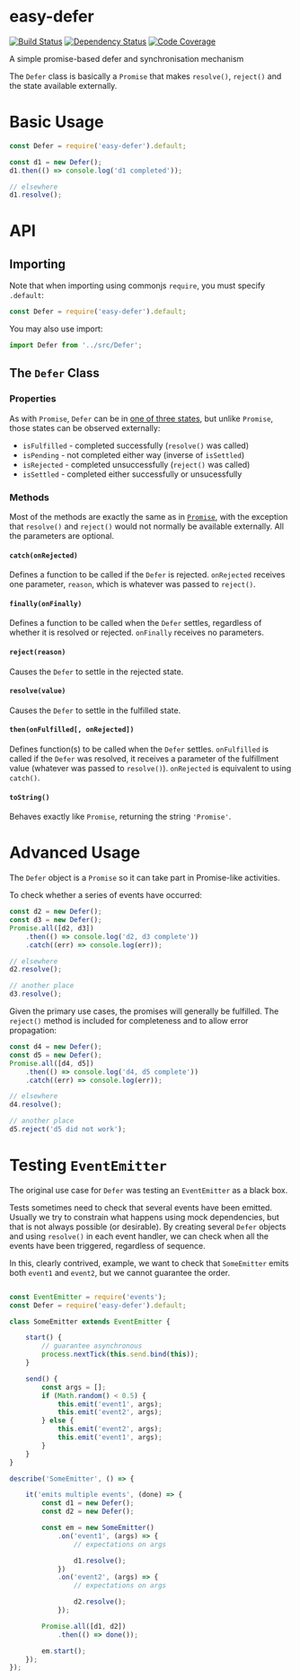 # easy-defer

[![Build Status](https://travis-ci.org/manolan1/easy-defer.svg?branch=master)](https://travis-ci.org/manolan1/easy-defer)
[![Dependency Status](https://david-dm.org/manolan1/easy-defer.svg)](https://david-dm.org/manolan1/easy-defer.svg)
[![Code Coverage](https://codecov.io/gh/manolan1/easy-defer/branch/master/graph/badge.svg)](https://codecov.io/gh/manolan1/easy-defer)

A simple promise-based defer and synchronisation mechanism

The `Defer` class is basically a `Promise` that makes `resolve()`, `reject()` and the state available externally.


# Basic Usage

```js
const Defer = require('easy-defer').default;

const d1 = new Defer();
d1.then(() => console.log('d1 completed'));

// elsewhere
d1.resolve();
```


# API

## Importing

Note that when importing using commonjs `require`, you must specify `.default`:
```js
const Defer = require('easy-defer').default;
```

You may also use import:
```js
import Defer from '../src/Defer';
```


## The `Defer` Class

### Properties

As with `Promise`, `Defer` can be in [one of three states][1], but unlike `Promise`, those states can be observed externally:
* `isFulfilled` - completed successfully (`resolve()` was called)
* `isPending` - not completed either way (inverse of `isSettled`)
* `isRejected` - completed unsuccessfully (`reject()` was called)
* `isSettled` - completed either successfully or unsucessfully

[1]: https://developer.mozilla.org/en-US/docs/Web/JavaScript/Reference/Global_Objects/Promise

### Methods

Most of the methods are exactly the same as in [`Promise`][1], with the exception that `resolve()` and `reject()` would not normally be available externally. All the parameters are optional.

#### `catch(onRejected)`
Defines a function to be called if the `Defer` is rejected. `onRejected` receives one parameter, `reason`, which is whatever was passed to `reject()`.

#### `finally(onFinally)`
Defines a function to be called when the `Defer` settles, regardless of whether it is resolved or rejected. `onFinally` receives no parameters.

#### `reject(reason)`
Causes the `Defer` to settle in the rejected state.

#### `resolve(value)`
Causes the `Defer` to settle in the fulfilled state.

#### `then(onFulfilled[, onRejected])`
Defines function(s) to be called when the `Defer` settles. `onFulfilled` is called if the `Defer` was resolved, it receives a parameter of the fulfillment value (whatever was passed to `resolve()`). `onRejected` is equivalent to using `catch()`.

#### `toString()`
Behaves exactly like `Promise`, returning the string `'Promise'`.


# Advanced Usage

The `Defer` object is a `Promise` so it can take part in Promise-like activities.

To check whether a series of events have occurred:
```js
const d2 = new Defer();
const d3 = new Defer();
Promise.all([d2, d3])
    .then(() => console.log('d2, d3 complete'))
    .catch((err) => console.log(err));

// elsewhere
d2.resolve();

// another place
d3.resolve();
```

Given the primary use cases, the promises will generally be fulfilled. The `reject()` method is included for completeness and to allow error propagation:
```js
const d4 = new Defer();
const d5 = new Defer();
Promise.all([d4, d5])
    .then(() => console.log('d4, d5 complete'))
    .catch((err) => console.log(err));

// elsewhere
d4.resolve();

// another place
d5.reject('d5 did not work');
```


# Testing `EventEmitter`

The original use case for `Defer` was testing an `EventEmitter` as a black box.

Tests sometimes need to check that several events have been emitted. Usually we try to constrain what happens using mock dependencies, but that is not always possible (or desirable). By creating several `Defer` objects and using `resolve()` in each event handler, we can check when all the events have been triggered, regardless of sequence.

In this, clearly contrived, example, we want to check that `SomeEmitter` emits both `event1` and `event2`, but we cannot guarantee the order.

```js

const EventEmitter = require('events');
const Defer = require('easy-defer').default;

class SomeEmitter extends EventEmitter {

    start() {
        // guarantee asynchronous
        process.nextTick(this.send.bind(this));
    }

    send() {
        const args = [];
        if (Math.random() < 0.5) {
            this.emit('event1', args);
            this.emit('event2', args);
        } else {
            this.emit('event2', args);
            this.emit('event1', args);
        }
    }
}

describe('SomeEmitter', () => {

    it('emits multiple events', (done) => {
        const d1 = new Defer();
        const d2 = new Defer();

        const em = new SomeEmitter()
            .on('event1', (args) => {
                // expectations on args

                d1.resolve();
            })
            .on('event2', (args) => {
                // expectations on args

                d2.resolve();
            });

        Promise.all([d1, d2])
            .then(() => done());

        em.start();
    });
});
```


